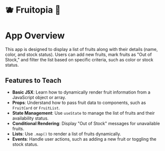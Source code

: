 # 🫐 Fruitopia 🍓

# App Overview

This app is designed to display a list of fruits along with their details (name, color, and stock status). Users can add new fruits, mark fruits as "Out of Stock," and filter the list based on specific criteria, such as color or stock status.

## Features to Teach

- **Basic JSX**: Learn how to dynamically render fruit information from a JavaScript object or array.
- **Props**: Understand how to pass fruit data to components, such as `FruitCard` or `FruitList`.
- **State Management**: Use `useState` to manage the list of fruits and their availability status.
- **Conditional Rendering**: Display "Out of Stock" messages for unavailable fruits.
- **Lists**: Use `.map()` to render a list of fruits dynamically.
- **Events**: Handle user actions, such as adding a new fruit or toggling the stock status.


<!-- # React + Vite

This template provides a minimal setup to get React working in Vite with HMR and some ESLint rules.

Currently, two official plugins are available:

- [@vitejs/plugin-react](https://github.com/vitejs/vite-plugin-react/blob/main/packages/plugin-react/README.md) uses [Babel](https://babeljs.io/) for Fast Refresh
- [@vitejs/plugin-react-swc](https://github.com/vitejs/vite-plugin-react-swc) uses [SWC](https://swc.rs/) for Fast Refresh -->
